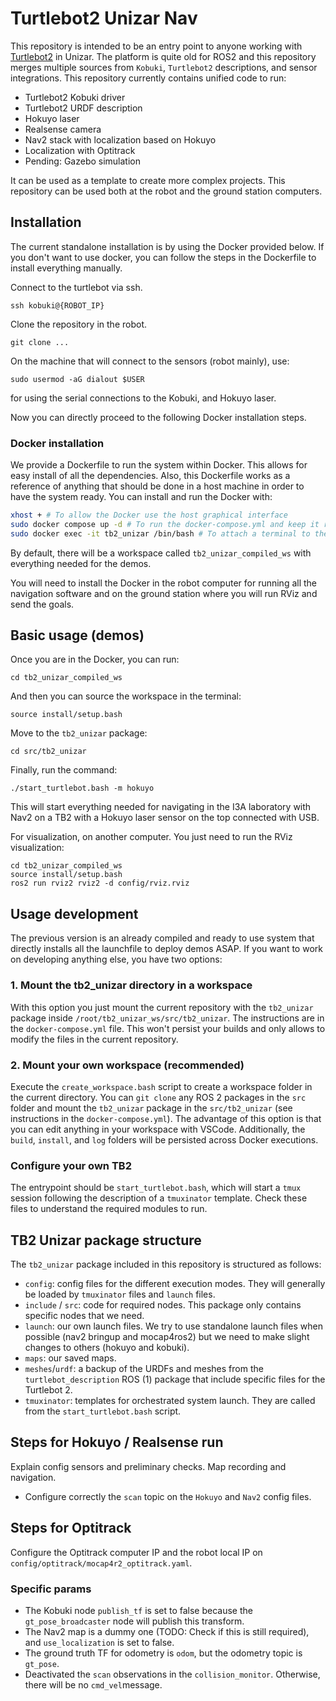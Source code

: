 # Turtlebot2 Unizar Nav

This repository is intended to be an entry point to anyone working with [Turtlebot2](https://www.turtlebot.com/turtlebot2/) in Unizar. The platform is quite old for ROS2 and this repository merges multiple sources from `Kobuki`, `Turtlebot2` descriptions, and sensor integrations. This repository currently contains unified code to run:

- Turtlebot2 Kobuki driver
- Turtlebot2 URDF description
- Hokuyo laser
- Realsense camera
- Nav2 stack with localization based on Hokuyo
- Localization with Optitrack
- Pending: Gazebo simulation

It can be used as a template to create more complex projects. This repository can be used both at the robot and the ground station computers.

## Installation

The current standalone installation is by using the Docker provided below. If you don't want to use docker, you can follow the steps in the Dockerfile to install everything manually.

Connect to the turtlebot via ssh.
```
ssh kobuki@{ROBOT_IP}
```
Clone the repository in the robot.
```
git clone ...
```
On the machine that will connect to the sensors (robot mainly), use:
```
sudo usermod -aG dialout $USER
```
for using the serial connections to the Kobuki, and Hokuyo laser.

Now you can directly proceed to the following Docker installation steps.

### Docker installation

We provide a Dockerfile to run the system within Docker. This allows for easy install of all the dependencies. Also, this Dockerfile works as a reference of anything that should be done in a host machine in order to have the system ready. You can install and run the Docker with:

```bash
xhost + # To allow the Docker use the host graphical interface
sudo docker compose up -d # To run the docker-compose.yml and keep it running in the background. It will compile the container the first time you run it (~20min on Intel NUC).
sudo docker exec -it tb2_unizar /bin/bash # To attach a terminal to the Docker.
```
By default, there will be a workspace called `tb2_unizar_compiled_ws` with everything needed for the demos.

You will need to install the Docker in the robot computer for running all the navigation software and on the ground station where you will run RViz and send the goals.

## Basic usage (demos)

Once you are in the Docker, you can run:
```
cd tb2_unizar_compiled_ws
```
And then you can source the workspace in the terminal:
```
source install/setup.bash
```
Move to the `tb2_unizar` package:
```
cd src/tb2_unizar
```
Finally, run the command:
```
./start_turtlebot.bash -m hokuyo
```
This will start everything needed for navigating in the I3A laboratory with Nav2 on a TB2 with a Hokuyo laser sensor on the top connected with USB.

For visualization, on another computer. You just need to run the RViz visualization:
```
cd tb2_unizar_compiled_ws
source install/setup.bash
ros2 run rviz2 rviz2 -d config/rviz.rviz
```

## Usage development

The previous version is an already compiled and ready to use system that directly installs all the launchfile to deploy demos ASAP. If you want to work on developing anything else, you have two options:

### 1. Mount the tb2_unizar directory in a workspace

With this option you just mount the current repository with the `tb2_unizar` package inside `/root/tb2_unizar_ws/src/tb2_unizar`. The instructions are in the `docker-compose.yml` file. This won't persist your builds and only allows to modify the files in the current repository.

### 2. Mount your own workspace (recommended)

Execute the `create_workspace.bash` script to create a workspace folder in the current directory. You can `git clone` any ROS 2 packages in the `src` folder and mount the `tb2_unizar` package in the `src/tb2_unizar` (see instructions in the `docker-compose.yml`). The advantage of this option is that you can edit anything in your workspace with VSCode. Additionally, the `build`, `install`, and `log` folders will be persisted across Docker executions.

### Configure your own TB2

The entrypoint should be `start_turtlebot.bash`, which will start a `tmux` session following the description of a `tmuxinator` template. Check these files to understand the required modules to run.

## TB2 Unizar package structure

The `tb2_unizar` package included in this repository is structured as follows:

- `config`: config files for the different execution modes. They will generally be loaded by `tmuxinator` files and `launch` files.
- `include` / `src`: code for required nodes. This package only contains specific nodes that we need.
- `launch`: our own launch files. We try to use standalone launch files when possible (nav2 bringup and mocap4ros2) but we need to make slight changes to others (hokuyo and kobuki).
- `maps`: our saved maps.
- `meshes`/`urdf`: a backup of the URDFs and meshes from the `turtlebot_description` ROS (1) package that include specific files for the Turtlebot 2.
- `tmuxinator`: templates for orchestrated system launch. They are called from the `start_turtlebot.bash` script.

## Steps for Hokuyo / Realsense run

Explain config sensors and preliminary checks. Map recording and navigation.

- Configure correctly the `scan` topic on the `Hokuyo` and `Nav2` config files.

## Steps for Optitrack

Configure the Optitrack computer IP and the robot local IP on `config/optitrack/mocap4r2_optitrack.yaml`.

### Specific params

- The Kobuki node `publish_tf` is set to false because the `gt_pose_broadcaster` node will publish this transform.
- The Nav2 map is a dummy one (TODO: Check if this is still required), and `use_localization` is set to false.
- The ground truth TF for odometry is `odom`, but the odometry topic is `gt_pose`.
- Deactivated the `scan` observations in the `collision_monitor`. Otherwise, there will be no `cmd_vel`message.